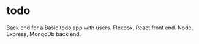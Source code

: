 # todo
Back end for a Basic todo app with users. Flexbox, React front end. Node, Express, MongoDb back end. 
